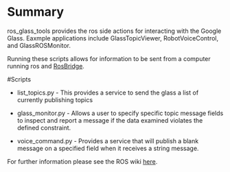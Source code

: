 # Summary
ros_glass_tools provides the ros side actions for interacting with the Google
Glass.  Eaxmple applications include GlassTopicViewer, RobotVoiceControl, and GlassROSMonitor.

Running these scripts allows for information to be sent from
a computer running ros and [RosBridge](http://www.rosbridge.org/).

#Scripts

* list_topics.py - This provides a service to send the glass a list of currently publishing topics

* glass_monitor.py - Allows a user to specify specific topic message fields to inspect and report
a message if the data examined violates the defined constraint.  

* voice_command.py - Provides a service that will publish a blank message on a specified field when 
it receives a string message.  

For further information please see the ROS wiki [here](ros.org).
